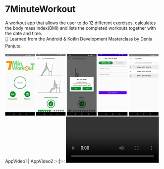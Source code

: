# 7MinuteWorkout
A workout app that allows the user to do 12 different exercises, calculates the body mass index(BMI) and lists the completed workouts together with the date and time.<br>
[:white_medium_square:](https://www.udemy.com/course/android-kotlin-developer/) Learned from the Android & Kotlin Development Masterclass by Denis Panjuta.
<br><br>
<img src="assets/img1.jpg?raw=true" width=19%> 
<img src="assets/appGif1.gif?raw=true" width=19%>
<img src="assets/img2.jpg?raw=true" width=19%> 
<img src="assets/appGif2.gif?raw=true" width=19%>
<img src="assets/img3.jpg?raw=true" width=19%>
<br>
AppVideo1 | AppVideo2
:-:|:-:
<video src="https://user-images.githubusercontent.com/18148716/227188595-007dc54f-9c3f-4e54-9921-e81ab6d040b3.mp4"> | <video src ="https://user-images.githubusercontent.com/18148716/227188737-afc95f37-979b-4547-8961-1f76bcfc95fc.mp4">
